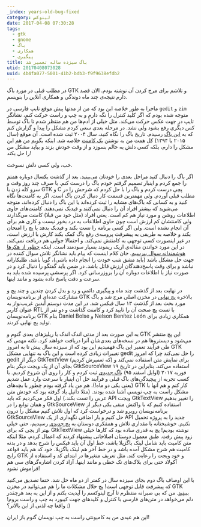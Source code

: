 ```yaml
---
_index: years-old-bug-fixed
category: لینوکس
date: 2017-04-08 07:30:28
tags:
  - gtk
  - gnome
  - باگ
  - همکاری
  - پیگیری
title: باگ سیزده ساله تعمیر شد
utid: 20170408073028
uuid: 4b4fa077-5001-41b2-bdb3-f9f9638efdb2
---
```

در مطلب قبلی در مورد باگ GTK و تلاشم برای مرج کردن آن نوشته بودم. الان قصد دارم نتیجه‌ی چند ماه دوندگی و همکاری آنلاین را بنویسم.

ماجرا به طور خلاصه این بود که من از مدتها پیش موقع تایپ فارسی در `gedit` و `zim` متوجه شده بودم که اگر کلید کنترل را نگه دارم و به چپ و راست حرکت کنم، نشانگر تایپ در جهت عکس حرکت می‌کند. مثل خیلی از آدم‌ها من هم منتظر شدم تا باگ توسط کس دیگری رفع بشود ولی نشد. در مرحله بعدی سعی کردم مشکل را پیدا و گزارش کنم که به ‏[این باگ](https://bugzilla.gnome.org/show_bug.cgi?id=136059) رسیدم. تاریخ باگ را نگاه کنید، سال ۲۰۰۴ ثبت شده است. آن موقع (سال ۲۰۱۵ یا ۱۳۹۴) کل همت من به نوشتن [یک کامنت](https://bugzilla.gnome.org/show_bug.cgi?id=136059#c31) خلاصه شد. اینکه بگویم من هم این مشکل را دارم، بلکه کسی دلش به حالم بسوزد و از وقت خودش بزند و بیاید مشکل من را حل بکند!

خب، ولی کسی دلش نسوخت.

اگر باگ را دنبال کنید مراحل بعدی را خودتان می‌بینید. بعد از گذشت یکسال دوباره همتم را جمع کردم و اینبار تصمیم گرفتم خودم باگ را درست کنم. با صرف چند روز وقت و سرو کله زدن با GTK و C پچی درست کردم و باگ را با حل کردم که شرحش را در مطلب قبلی آوردم. ولی مهمترین قسمت کار دنبال کردن باگ است. اگر به کامنت‌ها نگاه کنید و به کسانی که باگ‌های مشابه را ثبت کرده‌اند یا این باگ را دنبال کرده‌اند، متوجه می‌شوید که بیشتر افراد آن را دنبال نمی‌کنند و فیدبک نمی‌دهند. کامنت‌های حاوی اطلاعات روشن و مورد نیاز هم کم است. یعنی افراد (مثل خود من قبلا) کامنت می‌گذارند ولی کامنتشان کم ارزش است چون حاوی اطلاعات به درد بخور نیست و کاری هم برای آن انجام نشده است. ولی اگر کسی برنامه را تست بکند و فیدبک بدهد یا پچ را امتحان بکند و خلاصه به طریقی به پیشرفت پروسه‌ی رفع باگ کمک بکند کارش با ارزش است، در غیر اینصورت کسی توجهی به کامنتش نمی‌کند. و احتمالا جوابی هم دریافت نمی‌کند. در این مورد خواندن مقاله‌ی اریک ریموند بسیار سودمند است. اینکه [چطور از هکرها هوشمندانه سوال بپرسیم](http://www.catb.org/esr/faqs/smart-questions.html). جان کلام اینست که پیام باید نشانگر تلاش سوال کننده در جهت حل مشکل باشد (باید مشق شب خودت را انجام داده باشی)، گویا باشد، طلبکارانه نباشد و برای وقت پاسخ‌دهندگان ارزش قائل باشد. در ضمن باید گفتگو را دنبال کرد و در صورت نیاز با اطلاعات دوباره آن را بروزرسانی کرد. اگر پرسشی پرسیده شده باید به سرعت و دقت پاسخ داده بشود و مانند اینها.

در نهایت بعد از گذشت چند ماه و پیگیری دائمی و رد و بدل کردن چندین و چند پچ و مشارکت عده‌ای از برنامه‌نویسان GTK بالاخره ‬[پچ نهایی](https://git.gnome.org/browse/gtk+/commit/?id=0128b8d33f47c9387ee342a1158f3038e02eff49) در مخزن اصلی مرج شد و باگ مورد بحث بعد از گذشت ۱۳ سال فیکس شد. در این مدت دوستم آیدین غریب‌نواز به عنوان کاربر RTL با تست پچ صحت آن را تایید کرد و کامنت گذاشت و دو نفر از برنامه‌نویسان GTK بنام Daniel Bolse و Nelson Benítez León همکاری زیادی برای تولید پچ نهایی کردند.

به این صورت بعد از مدتی اندک اندک با ریلیزهای بعدی گنوم و GTK این پچ منتشر می‌شود و دیستروها هم در نسخه‌های بعدی‌شان آنرا دریافت خواهند کرد. نکته مهمی که طی فرآیند تعمیر این باگ فهمیدیم این بود که از سیزده سال پیش تا به امروز GTK تغییرات زیادی کرده است و این باگ به تنهایی مشکل gedit را حل نمی‌کند چرا که امروز gedit دیگر از GtkTextView (که تعمیرش کردیم) برای نمایش متن استفاده نمی‌کند و بجای آن از یک ویجت دیگر بنام GtkSourceView استفاده می‌کند. بنابراین در تاریخ ۱۹ فوریه ۲۰۱۷ (اوایل اسفند ۹۵) [باگ جدیدی](https://bugzilla.gnome.org/show_bug.cgi?id=778928) ثبت کردم و کار را روی آن شروع کردیم. با کسب تجربه از پیچیدگی‌های باگ قبلی و فرآیند حل آن اینبار با سرعت وارد عمل شدیم (یعنی یکی دو ماه!). هم من یاد گرفته بودم چطور با بچه‌های GTK کار کنم و هم آنها با مشکل راست به چپ نویسی آشنا شده بودند. (مثلا دانیل یاد گرفته بود که خودش متن عربی را تست بکند.)  اول فکر می‌کردیم که باید API ویجت GtkTextView را تغییر بدهیم و همان توابع را در GtkSourceView استفاده کنیم که با واکنش منفی یکی دیگر از برنامه‌نویسان روبرو شد و درخواست کرد که اول تلاش کنیم مشکل را درون GtkSourceView حل کنیم و بار اضافی نگهداری از یک API جدید را به پروژه تحمیل نکنیم. خوشبختانه با مقداری تلاش و همفکری دوستان به [پچ جدیدی](https://bugzilla.gnome.org/attachment.cgi?id=348936&action=diff) رسیدیم، حتی خیلی بهتر از پچی که برای GtkTextView نوشته بودیم! پچ به قدری ساده بود که کارها خیلی زود پیش رفت. طبق معمول دوستان اصلاحاتی پیشنهاد کردند که اعمال کردم. مثلا اینکه متن کامیت باید شامل لینک باگزیلا باشد، خط اول آن باید فیکس را شرح بدهد و در بدنه کامیت هم شرح مشکل آمده باشد و در خط آخر هم لینک باگزیلا. خود کد هم باید قواعد رایج GTK و خود ویجت را رعایت کند. مثل تعریف متغیرها در ابتدای کد و استفاده از آکولاد حتی برای بلاک‌های تک خطی و مانند اینها. آزاد کردن اشاره‌گرهای سی هم فراموش نشود!

با این اوصاف باگ دوم بجای سیزده سال در  کمتر از دو ماه حل شد. حتما تصدیق می‌کنید که پیشرفت قابل توجهی است! پچ حلال مشکلات ما را هم می‌توانید در مخزن GTK ‬[ببینید](https://git.gnome.org/browse/gtksourceview/commit/?id=494c76dd359351b8a703b6aec328126b0f84828b). من که بی صبرانه منتظرم تا آرچ لینوکسم را آپدیت بکنم و از این به بعد هرچقدر دلم می‌خواهد در متن‌های فارسی با کنترل و کلیدهای جهت کیبورد به چپ و راست بروم! واقعا چه لذتی از این بالاتر؟ :)

این هم عیدی من به کامیونتی راست به چپ نویسان گنوم باز ایران!
